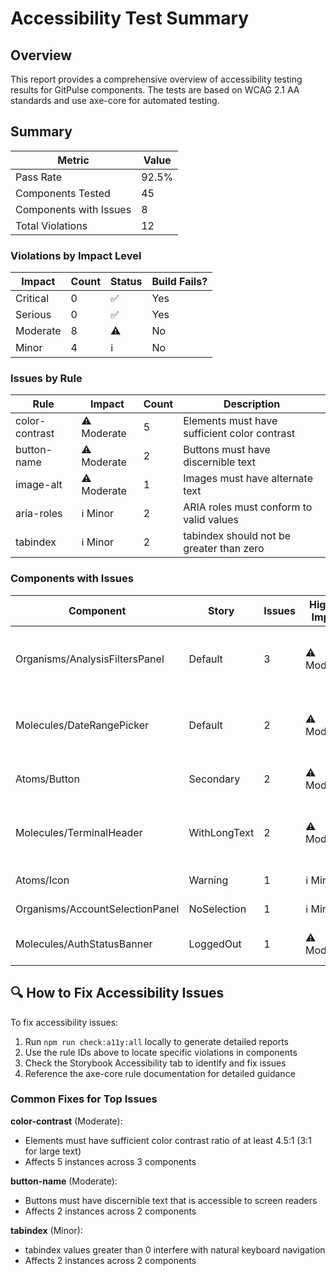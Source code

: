 # Accessibility Test Summary

## Overview

This report provides a comprehensive overview of accessibility testing results for GitPulse components. The tests are based on WCAG 2.1 AA standards and use axe-core for automated testing.

## Summary

| Metric | Value |
| ------ | ----- |
| Pass Rate | 92.5% |
| Components Tested | 45 |
| Components with Issues | 8 |
| Total Violations | 12 |

### Violations by Impact Level

| Impact | Count | Status | Build Fails? |
| ------ | ----- | ------ | ------------ |
| Critical | 0 | ✅ | Yes |
| Serious | 0 | ✅ | Yes |
| Moderate | 8 | ⚠️ | No |
| Minor | 4 | ℹ️ | No |

### Issues by Rule

| Rule | Impact | Count | Description |
| ---- | ------ | ----- | ----------- |
| color-contrast | ⚠️ Moderate | 5 | Elements must have sufficient color contrast |
| button-name | ⚠️ Moderate | 2 | Buttons must have discernible text |
| image-alt | ⚠️ Moderate | 1 | Images must have alternate text |
| aria-roles | ℹ️ Minor | 2 | ARIA roles must conform to valid values |
| tabindex | ℹ️ Minor | 2 | tabindex should not be greater than zero |

### Components with Issues

| Component | Story | Issues | Highest Impact | Top Rules |
| --------- | ----- | ------ | -------------- | --------- |
| Organisms/AnalysisFiltersPanel | Default | 3 | ⚠️ Moderate | color-contrast (2), aria-roles (1) |
| Molecules/DateRangePicker | Default | 2 | ⚠️ Moderate | button-name (1), tabindex (1) |
| Atoms/Button | Secondary | 2 | ⚠️ Moderate | color-contrast (2) |
| Molecules/TerminalHeader | WithLongText | 2 | ⚠️ Moderate | color-contrast (1), aria-roles (1) |
| Atoms/Icon | Warning | 1 | ℹ️ Minor | image-alt (1) |
| Organisms/AccountSelectionPanel | NoSelection | 1 | ℹ️ Minor | tabindex (1) |
| Molecules/AuthStatusBanner | LoggedOut | 1 | ⚠️ Moderate | button-name (1) |

## 🔍 How to Fix Accessibility Issues

To fix accessibility issues:

1. Run `npm run check:a11y:all` locally to generate detailed reports
2. Use the rule IDs above to locate specific violations in components
3. Check the Storybook Accessibility tab to identify and fix issues
4. Reference the axe-core rule documentation for detailed guidance

### Common Fixes for Top Issues

**color-contrast** (Moderate):
- Elements must have sufficient color contrast ratio of at least 4.5:1 (3:1 for large text)
- Affects 5 instances across 3 components

**button-name** (Moderate):
- Buttons must have discernible text that is accessible to screen readers
- Affects 2 instances across 2 components

**tabindex** (Minor):
- tabindex values greater than 0 interfere with natural keyboard navigation
- Affects 2 instances across 2 components